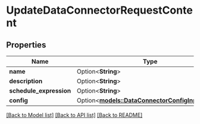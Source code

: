 # UpdateDataConnectorRequestContent

## Properties

Name | Type | Description | Notes
------------ | ------------- | ------------- | -------------
**name** | Option<**String**> |  | [optional]
**description** | Option<**String**> |  | [optional]
**schedule_expression** | Option<**String**> |  | [optional]
**config** | Option<[**models::DataConnectorConfigInputUnion**](DataConnectorConfigInputUnion.md)> |  | [optional]

[[Back to Model list]](../README.md#documentation-for-models) [[Back to API list]](../README.md#documentation-for-api-endpoints) [[Back to README]](../README.md)


